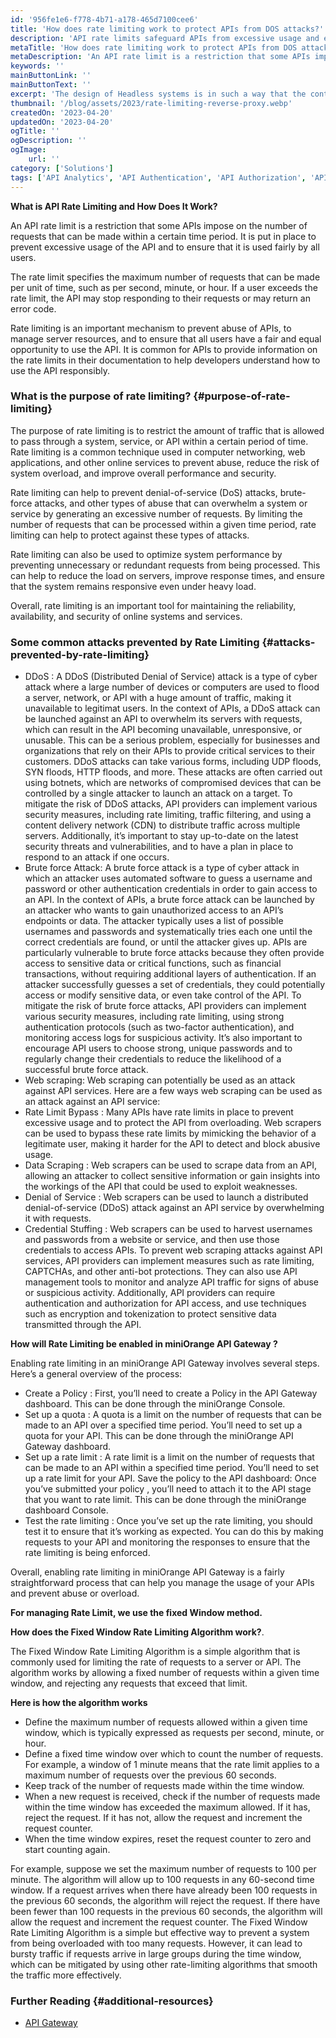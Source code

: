 ```yaml
---
id: '956fe1e6-f778-4b71-a178-465d7100cee6'
title: 'How does rate limiting work to protect APIs from DOS attacks?'
description: 'API rate limits safeguard APIs from excessive usage and ensure fair access for all users. These limits define the maximum requests allowed within a specified time frame, preventing server overload and ensuring optimal API performance.'
metaTitle: 'How does rate limiting work to protect APIs from DOS attacks?'
metaDescription: 'An API rate limit is a restriction that some APIs impose on number of requests that can be made within a certain time period. The rate limit specifies the maximum number of requests that can be made per unit of time, such as per second, minute, or hour. If user exceeds rate limit, API may stop responding to their requests or return an error code.'
keywords: ''
mainButtonLink: ''
mainButtonText: ''
excerpt: 'The design of Headless systems is in such a way that the content is free from any shackles to an output, i.e., it is decoupled from any output like web page rendering. Instead, the content is sent through as data over an API.'
thumbnail: '/blog/assets/2023/rate-limiting-reverse-proxy.webp'
createdOn: '2023-04-20'
updatedOn: '2023-04-20'
ogTitle: ''
ogDescription: ''
ogImage:
    url: ''
category: ['Solutions']
tags: ['API Analytics', 'API Authentication', 'API Authorization', 'API Gateway', 'API Management', 'API Monitoring', 'API Routing', 'API Security', 'Rate Limiting', 'Reverse Proxy']
---
```


**What is API Rate Limiting and How Does It Work?**

An API rate limit is a restriction that some APIs impose on the number of requests that can be made within a certain time period. It is put in place to prevent excessive usage of the API and to ensure that it is used fairly by all users.

The rate limit specifies the maximum number of requests that can be made per unit of time, such as per second, minute, or hour. If a user exceeds the rate limit, the API may stop responding to their requests or may return an error code.

Rate limiting is an important mechanism to prevent abuse of APIs, to manage server resources, and to ensure that all users have a fair and equal opportunity to use the API. It is common for APIs to provide information on the rate limits in their documentation to help developers understand how to use the API responsibly.

### What is the purpose of rate limiting? {#purpose-of-rate-limiting}

The purpose of rate limiting is to restrict the amount of traffic that is allowed to pass through a system, service, or API within a certain period of time. Rate limiting is a common technique used in computer networking, web applications, and other online services to prevent abuse, reduce the risk of system overload, and improve overall performance and security.

Rate limiting can help to prevent denial-of-service (DoS) attacks, brute-force attacks, and other types of abuse that can overwhelm a system or service by generating an excessive number of requests. By limiting the number of requests that can be processed within a given time period, rate limiting can help to protect against these types of attacks.

Rate limiting can also be used to optimize system performance by preventing unnecessary or redundant requests from being processed. This can help to reduce the load on servers, improve response times, and ensure that the system remains responsive even under heavy load.

Overall, rate limiting is an important tool for maintaining the reliability, availability, and security of online systems and services.

### Some common attacks prevented by Rate Limiting {#attacks-prevented-by-rate-limiting}

- DDoS : A DDoS (Distributed Denial of Service) attack is a type of cyber attack where a large number of devices or computers are used to flood a server, network, or API with a huge amount of traffic, making it unavailable to legitimat users. In the context of APIs, a DDoS attack can be launched against an API to overwhelm its servers with requests, which can result in the API becoming unavailable, unresponsive, or unusable. This can be a serious problem, especially for businesses and organizations that rely on their APIs to provide critical services to their customers.
DDoS attacks can take various forms, including UDP floods, SYN floods, HTTP floods, and more. These attacks are often carried out using botnets, which are networks of compromised devices that can be controlled by a single attacker to launch an attack on a target.
To mitigate the risk of DDoS attacks, API providers can implement various security measures, including rate limiting, traffic filtering, and using a content delivery network (CDN) to distribute traffic across multiple servers. Additionally, it’s important to stay up-to-date on the latest security threats and vulnerabilities, and to have a plan in place to respond to an attack if one occurs.
- Brute force Attack: A brute force attack is a type of cyber attack in which an attacker uses automated software to guess a username and password or other authentication credentials in order to gain access to an API.
In the context of APIs, a brute force attack can be launched by an attacker who wants to gain unauthorized access to an API’s endpoints or data. The attacker typically uses a list of possible usernames and passwords and systematically tries each one until the correct credentials are found, or until the attacker gives up.
APIs are particularly vulnerable to brute force attacks because they often provide access to sensitive data or critical functions, such as financial transactions, without requiring additional layers of authentication. If an attacker successfully guesses a set of credentials, they could potentially access or modify sensitive data, or even take control of the API.
To mitigate the risk of brute force attacks, API providers can implement various security measures, including rate limiting, using strong authentication protocols (such as two-factor authentication), and monitoring access logs for suspicious activity. It’s also important to encourage API users to choose strong, unique passwords and to regularly change their credentials to reduce the likelihood of a successful brute force attack.
- Web scraping: Web scraping can potentially be used as an attack against API services. Here are a few ways web scraping can be used as an attack against an API service:
- Rate Limit Bypass : Many APIs have rate limits in place to prevent excessive usage and to protect the API from overloading. Web scrapers can be used to bypass these rate limits by mimicking the behavior of a legitimate user, making it harder for the API to detect and block abusive usage.
- Data Scraping : Web scrapers can be used to scrape data from an API, allowing an attacker to collect sensitive information or gain insights into the workings of the API that could be used to exploit weaknesses.
- Denial of Service : Web scrapers can be used to launch a distributed denial-of-service (DDoS) attack against an API service by overwhelming it with requests.
- Credential Stuffing : Web scrapers can be used to harvest usernames and passwords from a website or service, and then use those credentials to access APIs. To prevent web scraping attacks against API services, API providers can implement measures such as rate limiting, CAPTCHAs, and other anti-bot protections. They can also use API management tools to monitor and analyze API traffic for signs of abuse or suspicious activity. Additionally, API providers can require authentication and authorization for API access, and use techniques such as encryption and tokenization to protect sensitive data transmitted through the API.

**How will Rate Limiting be enabled in miniOrange API Gateway ?**

Enabling rate limiting in an miniOrange API Gateway involves several steps. Here’s a general overview of the process:

- Create a Policy : First, you’ll need to create a Policy in the API Gateway dashboard. This can be done through the miniOrange Console.
- Set up a quota : A quota is a limit on the number of requests that can be made to an API over a specified time period. You’ll need to set up a quota for your API. This can be done through the miniOrange API Gateway dashboard.
- Set up a rate limit : A rate limit is a limit on the number of requests that can be made to an API within a specified time period. You’ll need to set up a rate limit for your API.
Save the policy to the API dashboard: Once you’ve submitted your policy , you’ll need to attach it to the API stage that you want to rate limit. This can be done through the miniOrange dashboard Console.
- Test the rate limiting : Once you’ve set up the rate limiting, you should test it to ensure that it’s working as expected. You can do this by making requests to your API and monitoring the responses to ensure that the rate limiting is being enforced.

Overall, enabling rate limiting in miniOrange API Gateway is a fairly straightforward process that can help you manage the usage of your APIs and prevent abuse or overload.

**For managing Rate Limit, we use the fixed Window method.**

**How does the Fixed Window Rate Limiting Algorithm work?**.

The Fixed Window Rate Limiting Algorithm is a simple algorithm that is commonly used for limiting the rate of requests to a server or API. The algorithm works by allowing a fixed number of requests within a given time window, and rejecting any requests that exceed that limit.

**Here is how the algorithm works**

- Define the maximum number of requests allowed within a given time window, which is typically expressed as requests per second, minute, or hour.
- Define a fixed time window over which to count the number of requests. For example, a window of 1 minute means that the rate limit applies to a maximum number of requests over the previous 60 seconds.
- Keep track of the number of requests made within the time window.
- When a new request is received, check if the number of requests made within the time window has exceeded the maximum allowed. If it has, reject the request. If it has not, allow the request and increment the request counter.
- When the time window expires, reset the request counter to zero and start counting again.

For example, suppose we set the maximum number of requests to 100 per minute. The algorithm will allow up to 100 requests in any 60-second time window. If a request arrives when there have already been 100 requests in the previous 60 seconds, the algorithm will reject the request. If there have been fewer than 100 requests in the previous 60 seconds, the algorithm will allow the request and increment the request counter.
The Fixed Window Rate Limiting Algorithm is a simple but effective way to prevent a system from being overloaded with too many requests. However, it can lead to bursty traffic if requests arrive in large groups during the time window, which can be mitigated by using other rate-limiting algorithms that smooth the traffic more effectively.

### Further Reading {#additional-resources}

- [API Gateway](https://apisecurity.miniorange.com/)